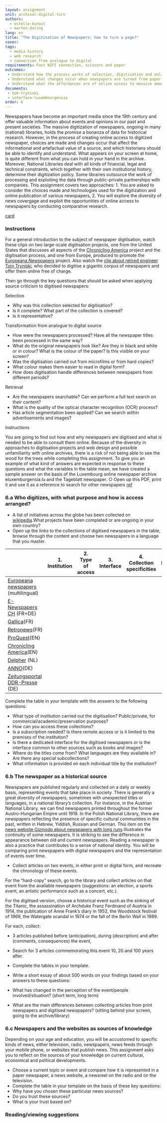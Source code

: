 ```yaml
---
layout: assignment
unit: archival-digital-turn
authors:
  - estelle-bunout
  - marten-during
lang: en
title: "The Digitisation of Newspapers: how to turn a page?"
cover:
tags:
  - media history
  - web research
  - conversion from analogue to digital
requirements: Fast WIFI connection, scissors and paper
outcomes:
 - Understand how the process works of selection, digitization and online publishing of newspapers
 - Understand what changes occur when newspapers are turned from paper to digital files
 - Understand what the affordances are of online access to massive amounts of digitized newspapers
documents:
 - tom-tryniski
 - interface-luxembourgensia
order: 6
---
```

Newspapers have become an important media since the 19th century and offer valuable information about events and opinions in our past and present societies. The massive digitization of newspapers, ongoing in many (national) libraries, holds the promise a bonanza of data for historical research. However, in the process of creating online access to digitized newspaper, choices are made and changes occur that affect the informational and artefactual value of a source, and which historians should be able to identify and understand. What appears on your screen at home, is quite different from what you can hold in your hand in the archive.
Moreover, National Libraries deal with all kinds of financial, legal and technical constraints, which together with their own institutional history, determine their digitization policy. Some libraries outsource the work of processing and exploiting the data through public-private partnerships with companies. This assignment covers two approaches: 1. You are asked to consider the choices made and technologies used for the digitization and online publication of various newspapers, 2. You will explore the diversity of news covergage and exploit the opportunities of online access to newspapers by conducting comparative research.

[card](tom-tryniski)

<!-- more -->
<!-- briefing-student -->
### Instructions

<!-- section-contents -->
For a general introduction to the subject of newspaper digitisation, watch these clips on two large-scale digitisation projects, one from the United States that discusses all aspects of the [Chronicling America](https://www.youtube.com/watch?v=LclIm9s7Iho) project and the digitisation process, and one from Europe, produced to promote the [Europeana Newspapers](https://www.youtube.com/watch?v=5G6v00Z8CyQ) project. Also watch the [clip about retired engineer Tom Tryniski](https://www.youtube.com/watch?v=KVWDX6oaYCg&feature=youtu.be), who decided to digitise a gigantic corpus of newspapers and offer them online free of charge.

Then go through the key questions that should be asked when applying source criticism to digitised newspapers:

Selection

- Why was this collection selected for digitisation?
- Is it complete? What part of the collection is covered?
- Is it representative?

Transformation from analogue to digital source

- How were the newspapers processed? Have all the newspaper titles been processed in the same way?
- What do the original newspapers look like? Are they in black and white or in colour? What is the colour of the paper? Is this visible on your screen?
- Was the digitisation carried out from microfilms or from hard copies?
- What colour makes them easier to read in digital form?
- How does digitisation handle differences between newspapers from different periods?

Retrieval

- Are the newspapers searchable? Can we perform a full text search on their content?
- What is the quality of the optical character recognition (OCR) process?
- Has article segmentation been applied? Can we search within advertisements and images?

Instructions

You are going to find out how and why newspapers are digitised and what is needed to be able to consult them online. Because of the diversity in approaches to digitisation projects and web design and possible unfamiliarity with online archives, there is a risk of not being able to see the wood for the trees while completing this assignment.
To give you an example of what kind of answers are expected in response to these questions and what the variables in the table mean, we have created a sample answer on the basis of the Luxembourg online newspaper archive eluxemburgensia.lu and the Tageblatt newspaper.
○	Open up this PDF, print it and use it as a reference to search for other newspapers
[ref](interface-luxembourgensia)

<!-- section -->
### 6.a Who digitizes, with what purpose and how is access arranged?   
<!-- section-contents -->

- A list of initiatives across the globe has been collected on [wikipedia](https://en.wikipedia.org/wiki/Wikipedia:List_of_online_newspaper_archives).What projects have been completed or are ongoing in your own country?
- Open up the links to the collections of digitised newspapers in the table, browse through the content and choose two newspapers in a    language that you master.


|     | 1. Institution | 2. Type of access | 3. Interface | 4. Collection specificities | 5. Metadata title
| --- | -------------- | ----------------- | ------------ | --------------------------- | -----------------
| [Europeana newspapers](http://www.europeana-newspapers.eu) (multilingual) |   |   |   |  
| [E-Newspapers CH](http://www.onlinenewspapers.com/switzerl.htm) (FR+DE)   |   |   |   |  
| [Gallica](https://gallica.bnf.fr/html/und/presse-et-revues/presse-et-revues)(FR)  |   |   |   |  
| [Retronews](https://www.retronews.fr)(FR) |   |   |   |  
| [ProQuest](https://www.proquest.com/products-services/pq-hist-news.html)(EN)|   |   |   |  
| [Chronicling America](https://chroniclingamerica.loc.gov)(EN)|   |   |   |  
| [Delpher](https://www.delpher.nl) (NL)|   |   |   |  
| [ANNO](http://anno.onb.ac.at/anno-suche#searchMode=simple&from=1)(DE)|   |   |   |  
| [Zeitungsportal DDR-Presse](http://zefys.staatsbibliothek-berlin.de/ddr-presse/) (DE) |   |   |   |

Complete the table in your template with the answers to the following questions:
- What type of institution carried out the digitisation? Public/private, for commercial/academic/preservation purposes?
- How can you access these collections?
- Is a subscription needed? Is there remote access or is it limited to the premises of the institution?
- Is there a dedicated interface for the digitised newspapers or is the interface common to other sources such as books and images?
- Where do the titles come from? What languages are they available in? Are there any special subcollections?
- What information is provided on each individual title by the institution?

<!-- section -->
### 6.b The newspaper as a historical source
<!-- section-contents -->

Newspapers are published regularly and collected on a daily or weekly basis, representing events that take place in society. There is generally a great diversity of newspapers, sometimes with unexpected titles or languages, in a national library’s collection. For instance, in the Austrian National Library, we can find newspapers printed throughout the former Austro-Hungarian Empire until 1918. In the Polish National Library, there are newspapers reflecting the presence of specific cultural communities in the past, written in Hebrew, Yiddish, Russian and German. This item on the [news website Gizmodo about newspapers with long runs](https://io9.gizmodo.com/the-worlds-oldest-newspapers-still-being-published-tod-1369904730) illustrates the continuity of some newspapers. It is striking to see the difference in appearance between old and current newspapers. Reading a newspaper is also a practice that contributes to a sense of national identity. You will be comparing print newspapers with digital newspapers and the representation of events over time.

- Collect articles on two events, in either print or digital form, and recreate the chronology of these events.

For the “hard-copy” search, go to the library and collect articles on that event from the available newspapers  (suggestions: an election, a sports event, an artistic performance such as a concert, etc.).

For the digitised version, choose a historical event such as the sinking of the Titanic, the assassination of Archduke Franz Ferdinand of Austria in 1914, the publication of Anne Frank’s diary in 1952, the Woodstock festival of 1969, the Watergate scandal in 1974 or the fall of the Berlin Wall in 1989.

For each, collect:
- 3 articles published before (anticipation), during (description) and after (comments, consequences) the event,
- Search for 3 articles commemorating this event 10, 20 and 100 years after.

- Complete the tables in your template.

- Write a short essay of about 500 words on your findings based on your answers to these questions:
- What has changed in the perception of the event/people involved/situation? (short term, long term)
- What are the main differences between collecting articles from print newspapers and digitised newspapers? (sitting behind your screen, going to the archive/library)


<!-- section -->
### 6.c Newspapers and the websites as sources of knowledge
<!-- section-contents -->
Depending on your age and education, you will be accustomed to specific kinds of news, either television, radio, newspapers, news feeds through your mobile phone, or websites that publish news. This assignment asks you to reflect on the sources of your knowledge on current cultural, economical and political developments.
- Choose a current topic or event and compare how it is represented in a paper newspaper, a news website, a newsreel on the radio and on the television.
- Complete the table in your template on the basis of these key questions:
- Why have you chosen these particular news sources?
- Do you trust these sources?
- What is your trust based on?

<!-- section -->
### Reading/viewing suggestions
<!-- section-contents -->

<!-- briefing-teacher -->
